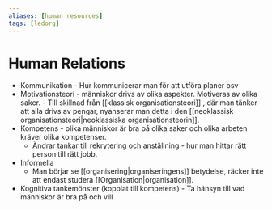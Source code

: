 ```yaml
---
aliases: [human resources]
tags: [ledorg]
---
```


# Human Relations
- Kommunikation
	  - Hur kommunicerar man för att utföra planer osv
- Motivationsteori - människor drivs av olika aspekter. Motiveras av olika saker. 
	  - Till skillnad från [[klassisk organisationsteori]] , där man tänker att alla drivs av pengar, nyanserar man detta i den [[neoklassisk organisationsteori|neoklassiska organisationsteorin]].
-  Kompetens - olika människor är bra på olika saker och olika arbeten kräver olika kompetenser.
	  - Ändrar tankar till rekrytering och anställning - hur man hittar rätt person till rätt jobb.
-  Informella
	  -  Man börjar se [[organisering|organiseringens]] betydelse, räcker inte att endast studera [[Organisation|organisation]].
- Kognitiva tankemönster (kopplat till kompetens)
	  - Ta hänsyn till vad människor är bra på och vill